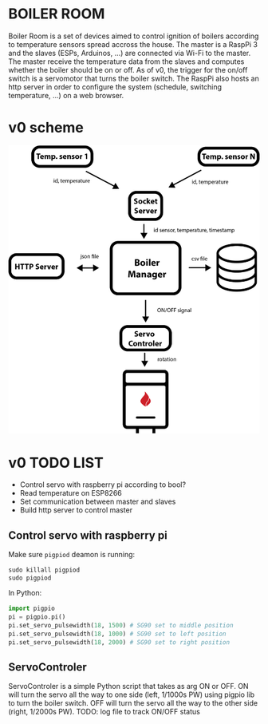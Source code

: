 # BOILER ROOM

Boiler Room is a set of devices aimed to control ignition of boilers according to temperature sensors spread accross the house. 
The master is a RaspPi 3 and the slaves (ESPs, Arduinos, ...) are connected via Wi-Fi to the master.
The master receive the temperature data from the slaves and computes whether the boiler should be on or off.
As of v0, the trigger for the on/off switch is a servomotor that turns the boiler switch.
The RaspPi also hosts an http server in order to configure the system (schedule, switching temperature, ...) on a web browser.

# v0 scheme

![Boiler Room Diagram](Boiler-Room-diagram.png)

# v0 TODO LIST

- Control servo with raspberry pi according to bool?
- Read temperature on ESP8266
- Set communication between master and slaves
- Build http server to control master

## Control servo with raspberry pi 

Make sure `pigpiod` deamon is running:
```
sudo killall pigpiod
sudo pigpiod
```
In Python:
```python
import pigpio
pi = pigpio.pi()
pi.set_servo_pulsewidth(18, 1500) # SG90 set to middle position
pi.set_servo_pulsewidth(18, 1000) # SG90 set to left position
pi.set_servo_pulsewidth(18, 2000) # SG90 set to right position
```

## ServoControler

ServoControler is a simple Python script that takes as arg ON or OFF.
ON will turn the servo all the way to one side (left, 1/1000s PW) using pigpio lib to turn the boiler switch.
OFF will turn the servo all the way to the other side (right, 1/2000s PW).
TODO: log file to track ON/OFF status


